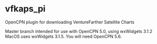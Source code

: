 # vfkaps_pi
OpenCPN plugin for downloading VentureFarther Satellite Charts

Master branch intended for use with OpenCPN 5.0, using wxWidgets 3.1.2
MacOS uses wxWidgets 3.1.5. You will need OpenCPN 5.6.

